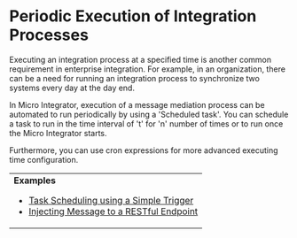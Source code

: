 # Periodic Execution of Integration Processes

Executing an integration process at a specified time is another common requirement in enterprise integration. For example, in an organization, there can be a need for running an integration process to synchronize two systems every day at the day end.  

In Micro Integrator, execution of a message mediation process can be automated to run periodically by using a 'Scheduled task'. You can schedule a task to run in the time interval of 't' for 'n' number of times or to run once the Micro Integrator starts. 

Furthermore, you can use cron expressions for more advanced executing time configuration.

<table>
	<tr>
		<td>
			<b>Examples</b></br>
			<ul>
				<li>
					<a href="{{base_path}}/integrate/examples/scheduled-tasks/task-scheduling-simple-trigger">Task Scheduling using a Simple Trigger</a>
				</li>
				<li>
					<a href="{{base_path}}/integrate/examples/scheduled-tasks/injecting-messages-to-rest-endpoint">Injecting Message to a RESTful Endpoint</a>
				</li>
			</ul>
		</td>
	</tr>
</table>
